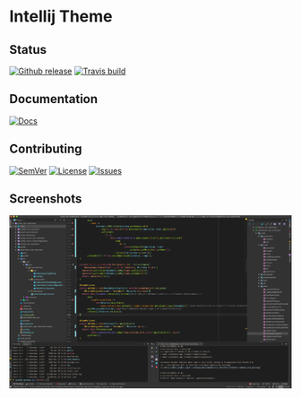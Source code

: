 # Intellij Theme

## Status
[![Github release](https://img.shields.io/github/release/hiberbee/intellij-theme.svg?style=flat-square)](https://travis-ci.com/hiberbee/intellij-theme/releases)
[![Travis build](https://img.shields.io/travis/com/hiberbee/intellij-theme.svg?style=flat-square)](https://travis-ci.com/hiberbee/intellij-theme)

## Documentation
[![Docs](https://img.shields.io/badge/docs-github.io-blue.svg?style=flat-square)](https://hiberbee.github.io/intellij-theme/)

## Contributing
[![SemVer](https://img.shields.io/badge/SemVer-2.0.0-blue.svg?style=flat-square)](http://semver.org/spec/v2.0.0.html)
[![License](https://img.shields.io/github/license/hiberbee/intellij-theme.svg?style=flat-square)](https://github.com/hiberbee/intellij-theme/blob/master/LICENSE)
[![Issues](https://img.shields.io/github/issues/hiberbee/intellij-theme.svg?style=flat-square)](https://github.com/hiberbee/intellij-theme/issues)

## Screenshots
![](screenshots/default.png)

